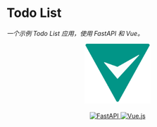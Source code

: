 # Todo List

<i>一个示例 Todo List 应用，使用 FastAPI 和 Vue。</i>
<br>

<div align="center">
    <img src="./.github/assets/icon.svg"
         alt="Todo List Icon"
         width="150">
</div>
<br>
<div align="center">
    <a href="https://fastapi.tiangolo.com">
        <img src="https://img.shields.io/badge/FastAPI-005571?style=for-the-badge&logo=fastapi"
             alt="FastAPI"
             height="20">
    </a>
    <a href="https://vuejs.org">
        <img src="https://img.shields.io/badge/Vue.js-35495E?style=for-the-badge&logo=vue.js&logoColor=4FC08D"
             alt="Vue.js"
             height="20">
    </a>
</div>
